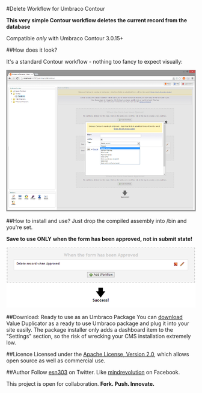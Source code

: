 #Delete Workflow for Umbraco Contour


**This very simple Contour workflow deletes the current record from the database**

Compatible *only* with Umbraco Contour 3.0.15+

##How does it look?

It's a standard Contour workflow - nothing too fancy to expect visually:

![Screenshot](readme.md.res/Tour-003.png)


##How to install and use?
Just drop the compiled assembly into /bin and you're set.

**Save to use ONLY when the form has been approved, not in submit state!**

![Screenshot](readme.md.res/only-use-in-approved.png) 

##Download: Ready to use as an Umbraco Package
You can [download](http://our.umbraco.org/projects/backoffice-extensions/value-duplicator "Download the Package") Value Duplicator as a ready to use Umbraco package and plug it into your site easily. The package installer only adds a dashboard item to the "Settings" section, so the risk of wrecking your CMS installation extremely low. 

##Licence
Licensed under the [Apache License, Version 2.0](http://www.apache.org/licenses/LICENSE-2.0.html), which allows open source as well as commercial use.

##Author
Follow [esn303](https://twitter.com/esn303 "@esn303") on Twitter. Like [mindrevolution](https://www.facebook.com/mindrevolution) on Facebook. 

This project is open for collaboration. **Fork. Push. Innovate.**


